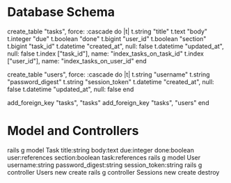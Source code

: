 # Database Schema

create_table "tasks", force: :cascade do |t|
  t.string "title"
  t.text "body"
  t.integer "due"
  t.boolean "done"
  t.bigint "user_id"
  t.boolean "section"
  t.bigint "task_id"
  t.datetime "created_at", null: false
  t.datetime "updated_at", null: false
  t.index ["task_id"], name: "index_tasks_on_task_id"
  t.index ["user_id"], name: "index_tasks_on_user_id"
end

create_table "users", force: :cascade do |t|
  t.string "username"
  t.string "password_digest"
  t.string "session_token"
  t.datetime "created_at", null: false
  t.datetime "updated_at", null: false
end

add_foreign_key "tasks", "tasks"
add_foreign_key "tasks", "users"
end

# Model and Controllers
rails g model Task title:string body:text due:integer done:boolean user:references section:boolean task:references
rails g model User username:string password_digest:string session_token:string
rails g controller Users new create
rails g controller Sessions new create destroy
